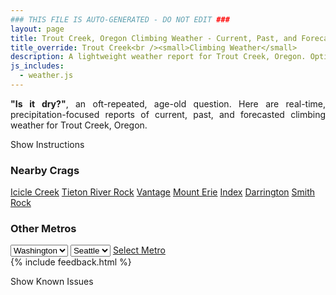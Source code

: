 ```yaml
---
### THIS FILE IS AUTO-GENERATED - DO NOT EDIT ###
layout: page
title: Trout Creek, Oregon Climbing Weather - Current, Past, and Forecasted Report
title_override: Trout Creek<br /><small>Climbing Weather</small>
description: A lightweight weather report for Trout Creek, Oregon. Optimized for slow internet connections.
js_includes:
  - weather.js
---
```


<section class="measure center lh-copy f5-ns f6 ph2 mv4" style="text-align: justify;">
<strong>"Is it dry?"</strong>, an oft-repeated, age-old question. Here are real-time,
precipitation-focused reports of current, past, and forecasted climbing weather for Trout Creek, Oregon.
</section>

<p id="settings-toggle" class="mw5 b center tc hover-light-red black-70 pointer">Show Instructions</p>
<section id="settings" class="overflow-hidden" style="display:none;">
    <div class="mv2 ph2 center">
        <div class="fn f6 tc pv2">
            <p class="measure lh-copy center"><strong>Show/hide hourly forecasts</strong> by clicking the desired day.</p>
            <hr class="mw5 p0 mv2 o-60 b0 bt b--light-red light-red bg-light-red">
            <p class="measure lh-copy center"><strong>Current and Past conditions</strong> are measured by the nearest weather station. <strong>Forecast conditions</strong> are calculated and polled separately.</p>
            <hr class="mw5 p0 mv2 o-60 b0 bt b--light-red light-red bg-light-red">
            <p class="measure lh-copy center"><strong>Having issues?</strong> Try <a id="clear-cache" class="no-underline relative fancy-link light-red hover-light-red" href="#">clearing the local cache</a>.</p>
            <hr class="mw5 p0 mv2 o-60 b0 bt b--light-red light-red bg-light-red">
            <p class="measure lh-copy center">Weather data sourced from <a class="no-underline fancy-link relative light-red" target="_blank" href="https://www.weather.gov/documentation/services-web-api">weather.gov</a>.</p>
        </div>
    </div>
</section>
<section id="weather" data-crag="trout-creek-oregon" class="mv4-ns mv3 ph2 center"></section>
<section id="nearby" class="tc lh-copy">
  <h3>Nearby Crags</h3>
<a class="nowrap no-underline fancy-link relative light-red mh3" href="/crags/icicle-creek-washington-weather.html">Icicle Creek</a>
<a class="nowrap no-underline fancy-link relative light-red mh3" href="/crags/tieton-river-rock-washington-weather.html">Tieton River Rock</a>
<a class="nowrap no-underline fancy-link relative light-red mh3" href="/crags/vantage-washington-weather.html">Vantage</a>
<a class="nowrap no-underline fancy-link relative light-red mh3" href="/crags/mount-erie-washington-weather.html">Mount Erie</a>
<a class="nowrap no-underline fancy-link relative light-red mh3" href="/crags/index-washington-weather.html">Index</a>
<a class="nowrap no-underline fancy-link relative light-red mh3" href="/crags/darrington-washington-weather.html">Darrington</a>
<a class="nowrap no-underline fancy-link relative light-red mh3" href="/crags/smith-rock-oregon-weather.html">Smith Rock</a>
</section>
<section id="nearby" class="tc lh-copy">
  <h3>Other Metros</h3>
  <select class="ma1 bg-near-white pa2" id="stateSel">
    <option value="Texas">Texas</option>
    <option value="Washington" selected>Washington</option>
    <option value="Colorado">Colorado</option>
    <option value="Tennessee">Tennessee</option>
    <option value="Utah">Utah</option>
    <option value="California">California</option>
  </select>
  <select class="ma1 bg-near-white pa2" id="citySel">
    <option value="Seattle" selected>Seattle</option>
  </select>
  <a id="selectMetro" class="f6 link dim ph3 pv2 ma1 dib white bg-light-red" href="/crags/seattle-washington-weather.html">Select Metro</a>
  <script>
    var states = [];
    states["Texas"] = "Austin"
    states["Washington"] = "Seattle"
    states["Colorado"] = "Denver"
    states["Tennessee"] = "Nashville"
    states["Utah"] = "Salt Lake City"
    states["California"] = "San Francisco|Los Angeles"
  </script>
</section>
{% include feedback.html %}
<p id="issues-toggle" class="mw5 b center tc hover-light-red black-70 pointer">Show Known Issues</p>
<section id="issues" class="overflow-hidden tc f6">
</section>

<script>
  var weekly_PDT_48_73 = {"updated":"2021-08-30T05:28:21+00:00","units":"us","forecastGenerator":"BaselineForecastGenerator","generatedAt":"2021-08-30T08:44:00+00:00","updateTime":"2021-08-30T05:28:21+00:00","validTimes":"2021-08-29T23:00:00+00:00/P7DT14H","elevation":{"value":494.9952,"unitCode":"unit:m"},"periods":[{"number":1,"name":"Overnight","startTime":"2021-08-30T01:00:00-07:00","endTime":"2021-08-30T06:00:00-07:00","isDaytime":false,"temperature":53,"temperatureUnit":"F","temperatureTrend":null,"windSpeed":"5 mph","windDirection":"SW","icon":"https://api.weather.gov/icons/land/night/haze?size=medium","shortForecast":"Haze","detailedForecast":"Haze. Mostly clear, with a low around 53. Southwest wind around 5 mph."},{"number":2,"name":"Monday","startTime":"2021-08-30T06:00:00-07:00","endTime":"2021-08-30T18:00:00-07:00","isDaytime":true,"temperature":81,"temperatureUnit":"F","temperatureTrend":"falling","windSpeed":"5 to 17 mph","windDirection":"W","icon":"https://api.weather.gov/icons/land/day/haze/smoke?size=medium","shortForecast":"Haze","detailedForecast":"Haze before 2pm, then haze and areas of smoke. Sunny. High near 81, with temperatures falling to around 77 in the afternoon. West wind 5 to 17 mph, with gusts as high as 26 mph."},{"number":3,"name":"Monday Night","startTime":"2021-08-30T18:00:00-07:00","endTime":"2021-08-31T06:00:00-07:00","isDaytime":false,"temperature":44,"temperatureUnit":"F","temperatureTrend":null,"windSpeed":"5 to 17 mph","windDirection":"W","icon":"https://api.weather.gov/icons/land/night/smoke/few?size=medium","shortForecast":"Haze then Mostly Clear","detailedForecast":"Haze and patchy smoke before 8pm. Mostly clear, with a low around 44. West wind 5 to 17 mph, with gusts as high as 26 mph."},{"number":4,"name":"Tuesday","startTime":"2021-08-31T06:00:00-07:00","endTime":"2021-08-31T18:00:00-07:00","isDaytime":true,"temperature":76,"temperatureUnit":"F","temperatureTrend":null,"windSpeed":"5 to 13 mph","windDirection":"W","icon":"https://api.weather.gov/icons/land/day/few?size=medium","shortForecast":"Sunny","detailedForecast":"Sunny, with a high near 76. West wind 5 to 13 mph, with gusts as high as 22 mph."},{"number":5,"name":"Tuesday Night","startTime":"2021-08-31T18:00:00-07:00","endTime":"2021-09-01T06:00:00-07:00","isDaytime":false,"temperature":42,"temperatureUnit":"F","temperatureTrend":null,"windSpeed":"3 to 13 mph","windDirection":"W","icon":"https://api.weather.gov/icons/land/night/few?size=medium","shortForecast":"Mostly Clear","detailedForecast":"Mostly clear, with a low around 42. West wind 3 to 13 mph, with gusts as high as 22 mph."},{"number":6,"name":"Wednesday","startTime":"2021-09-01T06:00:00-07:00","endTime":"2021-09-01T18:00:00-07:00","isDaytime":true,"temperature":80,"temperatureUnit":"F","temperatureTrend":null,"windSpeed":"2 to 10 mph","windDirection":"NW","icon":"https://api.weather.gov/icons/land/day/skc?size=medium","shortForecast":"Sunny","detailedForecast":"Sunny, with a high near 80."},{"number":7,"name":"Wednesday Night","startTime":"2021-09-01T18:00:00-07:00","endTime":"2021-09-02T06:00:00-07:00","isDaytime":false,"temperature":48,"temperatureUnit":"F","temperatureTrend":null,"windSpeed":"3 to 10 mph","windDirection":"N","icon":"https://api.weather.gov/icons/land/night/few?size=medium","shortForecast":"Mostly Clear","detailedForecast":"Mostly clear, with a low around 48."},{"number":8,"name":"Thursday","startTime":"2021-09-02T06:00:00-07:00","endTime":"2021-09-02T18:00:00-07:00","isDaytime":true,"temperature":82,"temperatureUnit":"F","temperatureTrend":null,"windSpeed":"5 to 12 mph","windDirection":"N","icon":"https://api.weather.gov/icons/land/day/few?size=medium","shortForecast":"Sunny","detailedForecast":"Sunny, with a high near 82."},{"number":9,"name":"Thursday Night","startTime":"2021-09-02T18:00:00-07:00","endTime":"2021-09-03T06:00:00-07:00","isDaytime":false,"temperature":50,"temperatureUnit":"F","temperatureTrend":null,"windSpeed":"3 to 12 mph","windDirection":"N","icon":"https://api.weather.gov/icons/land/night/few?size=medium","shortForecast":"Mostly Clear","detailedForecast":"Mostly clear, with a low around 50."},{"number":10,"name":"Friday","startTime":"2021-09-03T06:00:00-07:00","endTime":"2021-09-03T18:00:00-07:00","isDaytime":true,"temperature":86,"temperatureUnit":"F","temperatureTrend":null,"windSpeed":"3 to 9 mph","windDirection":"E","icon":"https://api.weather.gov/icons/land/day/few?size=medium","shortForecast":"Sunny","detailedForecast":"Sunny, with a high near 86."},{"number":11,"name":"Friday Night","startTime":"2021-09-03T18:00:00-07:00","endTime":"2021-09-04T06:00:00-07:00","isDaytime":false,"temperature":53,"temperatureUnit":"F","temperatureTrend":null,"windSpeed":"5 to 9 mph","windDirection":"NW","icon":"https://api.weather.gov/icons/land/night/few?size=medium","shortForecast":"Mostly Clear","detailedForecast":"Mostly clear, with a low around 53."},{"number":12,"name":"Saturday","startTime":"2021-09-04T06:00:00-07:00","endTime":"2021-09-04T18:00:00-07:00","isDaytime":true,"temperature":87,"temperatureUnit":"F","temperatureTrend":null,"windSpeed":"2 to 12 mph","windDirection":"W","icon":"https://api.weather.gov/icons/land/day/sct?size=medium","shortForecast":"Mostly Sunny","detailedForecast":"Mostly sunny, with a high near 87."},{"number":13,"name":"Saturday Night","startTime":"2021-09-04T18:00:00-07:00","endTime":"2021-09-05T06:00:00-07:00","isDaytime":false,"temperature":53,"temperatureUnit":"F","temperatureTrend":null,"windSpeed":"5 to 12 mph","windDirection":"W","icon":"https://api.weather.gov/icons/land/night/sct?size=medium","shortForecast":"Partly Cloudy","detailedForecast":"Partly cloudy, with a low around 53."},{"number":14,"name":"Sunday","startTime":"2021-09-05T06:00:00-07:00","endTime":"2021-09-05T18:00:00-07:00","isDaytime":true,"temperature":85,"temperatureUnit":"F","temperatureTrend":null,"windSpeed":"6 to 13 mph","windDirection":"W","icon":"https://api.weather.gov/icons/land/day/few?size=medium","shortForecast":"Sunny","detailedForecast":"Sunny, with a high near 85."}]}
  var hourly_PDT_48_73 = {"@context":["https://geojson.org/geojson-ld/geojson-context.jsonld",{"@version":"1.1","wx":"https://api.weather.gov/ontology#","geo":"http://www.opengis.net/ont/geosparql#","unit":"http://codes.wmo.int/common/unit/","@vocab":"https://api.weather.gov/ontology#"}],"type":"Feature","geometry":{"type":"Polygon","coordinates":[[[-121.1248943,44.8198586],[-121.11911869999999,44.79885650000001],[-121.08947479999999,44.802957400000004],[-121.09524409999999,44.8239597],[-121.1248943,44.8198586]]]},"properties":{"updated":"2021-08-30T05:28:21+00:00","units":"us","forecastGenerator":"HourlyForecastGenerator","generatedAt":"2021-08-30T08:44:01+00:00","updateTime":"2021-08-30T05:28:21+00:00","validTimes":"2021-08-29T23:00:00+00:00/P7DT14H","elevation":{"value":494.9952,"unitCode":"unit:m"},"periods":[{"number":1,"name":"","startTime":"2021-08-30T01:00:00-07:00","endTime":"2021-08-30T02:00:00-07:00","isDaytime":false,"temperature":61,"temperatureUnit":"F","temperatureTrend":null,"windSpeed":"5 mph","windDirection":"W","icon":"https://api.weather.gov/icons/land/night/haze?size=small","shortForecast":"Haze","detailedForecast":""},{"number":2,"name":"","startTime":"2021-08-30T02:00:00-07:00","endTime":"2021-08-30T03:00:00-07:00","isDaytime":false,"temperature":59,"temperatureUnit":"F","temperatureTrend":null,"windSpeed":"5 mph","windDirection":"SW","icon":"https://api.weather.gov/icons/land/night/few?size=small","shortForecast":"Mostly Clear","detailedForecast":""},{"number":3,"name":"","startTime":"2021-08-30T03:00:00-07:00","endTime":"2021-08-30T04:00:00-07:00","isDaytime":false,"temperature":56,"temperatureUnit":"F","temperatureTrend":null,"windSpeed":"5 mph","windDirection":"SW","icon":"https://api.weather.gov/icons/land/night/few?size=small","shortForecast":"Mostly Clear","detailedForecast":""},{"number":4,"name":"","startTime":"2021-08-30T04:00:00-07:00","endTime":"2021-08-30T05:00:00-07:00","isDaytime":false,"temperature":55,"temperatureUnit":"F","temperatureTrend":null,"windSpeed":"5 mph","windDirection":"SW","icon":"https://api.weather.gov/icons/land/night/few?size=small","shortForecast":"Mostly Clear","detailedForecast":""},{"number":5,"name":"","startTime":"2021-08-30T05:00:00-07:00","endTime":"2021-08-30T06:00:00-07:00","isDaytime":false,"temperature":53,"temperatureUnit":"F","temperatureTrend":null,"windSpeed":"5 mph","windDirection":"S","icon":"https://api.weather.gov/icons/land/night/haze?size=small","shortForecast":"Haze","detailedForecast":""},{"number":6,"name":"","startTime":"2021-08-30T06:00:00-07:00","endTime":"2021-08-30T07:00:00-07:00","isDaytime":true,"temperature":53,"temperatureUnit":"F","temperatureTrend":null,"windSpeed":"5 mph","windDirection":"S","icon":"https://api.weather.gov/icons/land/day/haze?size=small","shortForecast":"Haze","detailedForecast":""},{"number":7,"name":"","startTime":"2021-08-30T07:00:00-07:00","endTime":"2021-08-30T08:00:00-07:00","isDaytime":true,"temperature":54,"temperatureUnit":"F","temperatureTrend":null,"windSpeed":"5 mph","windDirection":"S","icon":"https://api.weather.gov/icons/land/day/haze?size=small","shortForecast":"Haze","detailedForecast":""},{"number":8,"name":"","startTime":"2021-08-30T08:00:00-07:00","endTime":"2021-08-30T09:00:00-07:00","isDaytime":true,"temperature":57,"temperatureUnit":"F","temperatureTrend":null,"windSpeed":"6 mph","windDirection":"W","icon":"https://api.weather.gov/icons/land/day/haze?size=small","shortForecast":"Haze","detailedForecast":""},{"number":9,"name":"","startTime":"2021-08-30T09:00:00-07:00","endTime":"2021-08-30T10:00:00-07:00","isDaytime":true,"temperature":61,"temperatureUnit":"F","temperatureTrend":null,"windSpeed":"6 mph","windDirection":"W","icon":"https://api.weather.gov/icons/land/day/haze?size=small","shortForecast":"Haze","detailedForecast":""},{"number":10,"name":"","startTime":"2021-08-30T10:00:00-07:00","endTime":"2021-08-30T11:00:00-07:00","isDaytime":true,"temperature":66,"temperatureUnit":"F","temperatureTrend":null,"windSpeed":"6 mph","windDirection":"W","icon":"https://api.weather.gov/icons/land/day/haze?size=small","shortForecast":"Haze","detailedForecast":""},{"number":11,"name":"","startTime":"2021-08-30T11:00:00-07:00","endTime":"2021-08-30T12:00:00-07:00","isDaytime":true,"temperature":72,"temperatureUnit":"F","temperatureTrend":null,"windSpeed":"9 mph","windDirection":"NW","icon":"https://api.weather.gov/icons/land/day/haze?size=small","shortForecast":"Haze","detailedForecast":""},{"number":12,"name":"","startTime":"2021-08-30T12:00:00-07:00","endTime":"2021-08-30T13:00:00-07:00","isDaytime":true,"temperature":76,"temperatureUnit":"F","temperatureTrend":null,"windSpeed":"9 mph","windDirection":"NW","icon":"https://api.weather.gov/icons/land/day/haze?size=small","shortForecast":"Haze","detailedForecast":""},{"number":13,"name":"","startTime":"2021-08-30T13:00:00-07:00","endTime":"2021-08-30T14:00:00-07:00","isDaytime":true,"temperature":79,"temperatureUnit":"F","temperatureTrend":null,"windSpeed":"9 mph","windDirection":"NW","icon":"https://api.weather.gov/icons/land/day/haze?size=small","shortForecast":"Haze","detailedForecast":""},{"number":14,"name":"","startTime":"2021-08-30T14:00:00-07:00","endTime":"2021-08-30T15:00:00-07:00","isDaytime":true,"temperature":81,"temperatureUnit":"F","temperatureTrend":null,"windSpeed":"14 mph","windDirection":"NW","icon":"https://api.weather.gov/icons/land/day/smoke?size=small","shortForecast":"Haze","detailedForecast":""},{"number":15,"name":"","startTime":"2021-08-30T15:00:00-07:00","endTime":"2021-08-30T16:00:00-07:00","isDaytime":true,"temperature":81,"temperatureUnit":"F","temperatureTrend":null,"windSpeed":"14 mph","windDirection":"NW","icon":"https://api.weather.gov/icons/land/day/smoke?size=small","shortForecast":"Haze","detailedForecast":""},{"number":16,"name":"","startTime":"2021-08-30T16:00:00-07:00","endTime":"2021-08-30T17:00:00-07:00","isDaytime":true,"temperature":79,"temperatureUnit":"F","temperatureTrend":null,"windSpeed":"14 mph","windDirection":"NW","icon":"https://api.weather.gov/icons/land/day/smoke?size=small","shortForecast":"Haze","detailedForecast":""},{"number":17,"name":"","startTime":"2021-08-30T17:00:00-07:00","endTime":"2021-08-30T18:00:00-07:00","isDaytime":true,"temperature":77,"temperatureUnit":"F","temperatureTrend":null,"windSpeed":"17 mph","windDirection":"NW","icon":"https://api.weather.gov/icons/land/day/smoke?size=small","shortForecast":"Haze","detailedForecast":""},{"number":18,"name":"","startTime":"2021-08-30T18:00:00-07:00","endTime":"2021-08-30T19:00:00-07:00","isDaytime":false,"temperature":72,"temperatureUnit":"F","temperatureTrend":null,"windSpeed":"17 mph","windDirection":"NW","icon":"https://api.weather.gov/icons/land/night/smoke?size=small","shortForecast":"Haze","detailedForecast":""},{"number":19,"name":"","startTime":"2021-08-30T19:00:00-07:00","endTime":"2021-08-30T20:00:00-07:00","isDaytime":false,"temperature":68,"temperatureUnit":"F","temperatureTrend":null,"windSpeed":"17 mph","windDirection":"NW","icon":"https://api.weather.gov/icons/land/night/smoke?size=small","shortForecast":"Haze","detailedForecast":""},{"number":20,"name":"","startTime":"2021-08-30T20:00:00-07:00","endTime":"2021-08-30T21:00:00-07:00","isDaytime":false,"temperature":63,"temperatureUnit":"F","temperatureTrend":null,"windSpeed":"10 mph","windDirection":"NW","icon":"https://api.weather.gov/icons/land/night/few?size=small","shortForecast":"Mostly Clear","detailedForecast":""},{"number":21,"name":"","startTime":"2021-08-30T21:00:00-07:00","endTime":"2021-08-30T22:00:00-07:00","isDaytime":false,"temperature":60,"temperatureUnit":"F","temperatureTrend":null,"windSpeed":"10 mph","windDirection":"NW","icon":"https://api.weather.gov/icons/land/night/few?size=small","shortForecast":"Mostly Clear","detailedForecast":""},{"number":22,"name":"","startTime":"2021-08-30T22:00:00-07:00","endTime":"2021-08-30T23:00:00-07:00","isDaytime":false,"temperature":57,"temperatureUnit":"F","temperatureTrend":null,"windSpeed":"10 mph","windDirection":"NW","icon":"https://api.weather.gov/icons/land/night/few?size=small","shortForecast":"Mostly Clear","detailedForecast":""},{"number":23,"name":"","startTime":"2021-08-30T23:00:00-07:00","endTime":"2021-08-31T00:00:00-07:00","isDaytime":false,"temperature":55,"temperatureUnit":"F","temperatureTrend":null,"windSpeed":"6 mph","windDirection":"W","icon":"https://api.weather.gov/icons/land/night/few?size=small","shortForecast":"Mostly Clear","detailedForecast":""},{"number":24,"name":"","startTime":"2021-08-31T00:00:00-07:00","endTime":"2021-08-31T01:00:00-07:00","isDaytime":false,"temperature":53,"temperatureUnit":"F","temperatureTrend":null,"windSpeed":"6 mph","windDirection":"W","icon":"https://api.weather.gov/icons/land/night/few?size=small","shortForecast":"Mostly Clear","detailedForecast":""},{"number":25,"name":"","startTime":"2021-08-31T01:00:00-07:00","endTime":"2021-08-31T02:00:00-07:00","isDaytime":false,"temperature":51,"temperatureUnit":"F","temperatureTrend":null,"windSpeed":"6 mph","windDirection":"W","icon":"https://api.weather.gov/icons/land/night/few?size=small","shortForecast":"Mostly Clear","detailedForecast":""},{"number":26,"name":"","startTime":"2021-08-31T02:00:00-07:00","endTime":"2021-08-31T03:00:00-07:00","isDaytime":false,"temperature":49,"temperatureUnit":"F","temperatureTrend":null,"windSpeed":"5 mph","windDirection":"W","icon":"https://api.weather.gov/icons/land/night/few?size=small","shortForecast":"Mostly Clear","detailedForecast":""},{"number":27,"name":"","startTime":"2021-08-31T03:00:00-07:00","endTime":"2021-08-31T04:00:00-07:00","isDaytime":false,"temperature":47,"temperatureUnit":"F","temperatureTrend":null,"windSpeed":"5 mph","windDirection":"W","icon":"https://api.weather.gov/icons/land/night/few?size=small","shortForecast":"Mostly Clear","detailedForecast":""},{"number":28,"name":"","startTime":"2021-08-31T04:00:00-07:00","endTime":"2021-08-31T05:00:00-07:00","isDaytime":false,"temperature":46,"temperatureUnit":"F","temperatureTrend":null,"windSpeed":"5 mph","windDirection":"W","icon":"https://api.weather.gov/icons/land/night/few?size=small","shortForecast":"Mostly Clear","detailedForecast":""},{"number":29,"name":"","startTime":"2021-08-31T05:00:00-07:00","endTime":"2021-08-31T06:00:00-07:00","isDaytime":false,"temperature":45,"temperatureUnit":"F","temperatureTrend":null,"windSpeed":"6 mph","windDirection":"SW","icon":"https://api.weather.gov/icons/land/night/few?size=small","shortForecast":"Mostly Clear","detailedForecast":""},{"number":30,"name":"","startTime":"2021-08-31T06:00:00-07:00","endTime":"2021-08-31T07:00:00-07:00","isDaytime":true,"temperature":44,"temperatureUnit":"F","temperatureTrend":null,"windSpeed":"6 mph","windDirection":"SW","icon":"https://api.weather.gov/icons/land/day/few?size=small","shortForecast":"Sunny","detailedForecast":""},{"number":31,"name":"","startTime":"2021-08-31T07:00:00-07:00","endTime":"2021-08-31T08:00:00-07:00","isDaytime":true,"temperature":44,"temperatureUnit":"F","temperatureTrend":null,"windSpeed":"6 mph","windDirection":"SW","icon":"https://api.weather.gov/icons/land/day/few?size=small","shortForecast":"Sunny","detailedForecast":""},{"number":32,"name":"","startTime":"2021-08-31T08:00:00-07:00","endTime":"2021-08-31T09:00:00-07:00","isDaytime":true,"temperature":47,"temperatureUnit":"F","temperatureTrend":null,"windSpeed":"5 mph","windDirection":"SW","icon":"https://api.weather.gov/icons/land/day/skc?size=small","shortForecast":"Sunny","detailedForecast":""},{"number":33,"name":"","startTime":"2021-08-31T09:00:00-07:00","endTime":"2021-08-31T10:00:00-07:00","isDaytime":true,"temperature":51,"temperatureUnit":"F","temperatureTrend":null,"windSpeed":"5 mph","windDirection":"SW","icon":"https://api.weather.gov/icons/land/day/skc?size=small","shortForecast":"Sunny","detailedForecast":""},{"number":34,"name":"","startTime":"2021-08-31T10:00:00-07:00","endTime":"2021-08-31T11:00:00-07:00","isDaytime":true,"temperature":56,"temperatureUnit":"F","temperatureTrend":null,"windSpeed":"5 mph","windDirection":"SW","icon":"https://api.weather.gov/icons/land/day/skc?size=small","shortForecast":"Sunny","detailedForecast":""},{"number":35,"name":"","startTime":"2021-08-31T11:00:00-07:00","endTime":"2021-08-31T12:00:00-07:00","isDaytime":true,"temperature":61,"temperatureUnit":"F","temperatureTrend":null,"windSpeed":"5 mph","windDirection":"W","icon":"https://api.weather.gov/icons/land/day/skc?size=small","shortForecast":"Sunny","detailedForecast":""},{"number":36,"name":"","startTime":"2021-08-31T12:00:00-07:00","endTime":"2021-08-31T13:00:00-07:00","isDaytime":true,"temperature":66,"temperatureUnit":"F","temperatureTrend":null,"windSpeed":"5 mph","windDirection":"W","icon":"https://api.weather.gov/icons/land/day/skc?size=small","shortForecast":"Sunny","detailedForecast":""},{"number":37,"name":"","startTime":"2021-08-31T13:00:00-07:00","endTime":"2021-08-31T14:00:00-07:00","isDaytime":true,"temperature":69,"temperatureUnit":"F","temperatureTrend":null,"windSpeed":"5 mph","windDirection":"W","icon":"https://api.weather.gov/icons/land/day/skc?size=small","shortForecast":"Sunny","detailedForecast":""},{"number":38,"name":"","startTime":"2021-08-31T14:00:00-07:00","endTime":"2021-08-31T15:00:00-07:00","isDaytime":true,"temperature":72,"temperatureUnit":"F","temperatureTrend":null,"windSpeed":"7 mph","windDirection":"NW","icon":"https://api.weather.gov/icons/land/day/skc?size=small","shortForecast":"Sunny","detailedForecast":""},{"number":39,"name":"","startTime":"2021-08-31T15:00:00-07:00","endTime":"2021-08-31T16:00:00-07:00","isDaytime":true,"temperature":75,"temperatureUnit":"F","temperatureTrend":null,"windSpeed":"7 mph","windDirection":"NW","icon":"https://api.weather.gov/icons/land/day/skc?size=small","shortForecast":"Sunny","detailedForecast":""},{"number":40,"name":"","startTime":"2021-08-31T16:00:00-07:00","endTime":"2021-08-31T17:00:00-07:00","isDaytime":true,"temperature":76,"temperatureUnit":"F","temperatureTrend":null,"windSpeed":"7 mph","windDirection":"NW","icon":"https://api.weather.gov/icons/land/day/skc?size=small","shortForecast":"Sunny","detailedForecast":""},{"number":41,"name":"","startTime":"2021-08-31T17:00:00-07:00","endTime":"2021-08-31T18:00:00-07:00","isDaytime":true,"temperature":75,"temperatureUnit":"F","temperatureTrend":null,"windSpeed":"13 mph","windDirection":"NW","icon":"https://api.weather.gov/icons/land/day/skc?size=small","shortForecast":"Sunny","detailedForecast":""},{"number":42,"name":"","startTime":"2021-08-31T18:00:00-07:00","endTime":"2021-08-31T19:00:00-07:00","isDaytime":false,"temperature":71,"temperatureUnit":"F","temperatureTrend":null,"windSpeed":"13 mph","windDirection":"NW","icon":"https://api.weather.gov/icons/land/night/skc?size=small","shortForecast":"Clear","detailedForecast":""},{"number":43,"name":"","startTime":"2021-08-31T19:00:00-07:00","endTime":"2021-08-31T20:00:00-07:00","isDaytime":false,"temperature":66,"temperatureUnit":"F","temperatureTrend":null,"windSpeed":"13 mph","windDirection":"NW","icon":"https://api.weather.gov/icons/land/night/skc?size=small","shortForecast":"Clear","detailedForecast":""},{"number":44,"name":"","startTime":"2021-08-31T20:00:00-07:00","endTime":"2021-08-31T21:00:00-07:00","isDaytime":false,"temperature":60,"temperatureUnit":"F","temperatureTrend":null,"windSpeed":"9 mph","windDirection":"NW","icon":"https://api.weather.gov/icons/land/night/skc?size=small","shortForecast":"Clear","detailedForecast":""},{"number":45,"name":"","startTime":"2021-08-31T21:00:00-07:00","endTime":"2021-08-31T22:00:00-07:00","isDaytime":false,"temperature":57,"temperatureUnit":"F","temperatureTrend":null,"windSpeed":"9 mph","windDirection":"NW","icon":"https://api.weather.gov/icons/land/night/skc?size=small","shortForecast":"Clear","detailedForecast":""},{"number":46,"name":"","startTime":"2021-08-31T22:00:00-07:00","endTime":"2021-08-31T23:00:00-07:00","isDaytime":false,"temperature":54,"temperatureUnit":"F","temperatureTrend":null,"windSpeed":"9 mph","windDirection":"NW","icon":"https://api.weather.gov/icons/land/night/skc?size=small","shortForecast":"Clear","detailedForecast":""},{"number":47,"name":"","startTime":"2021-08-31T23:00:00-07:00","endTime":"2021-09-01T00:00:00-07:00","isDaytime":false,"temperature":52,"temperatureUnit":"F","temperatureTrend":null,"windSpeed":"3 mph","windDirection":"NW","icon":"https://api.weather.gov/icons/land/night/few?size=small","shortForecast":"Mostly Clear","detailedForecast":""},{"number":48,"name":"","startTime":"2021-09-01T00:00:00-07:00","endTime":"2021-09-01T01:00:00-07:00","isDaytime":false,"temperature":50,"temperatureUnit":"F","temperatureTrend":null,"windSpeed":"3 mph","windDirection":"NW","icon":"https://api.weather.gov/icons/land/night/few?size=small","shortForecast":"Mostly Clear","detailedForecast":""},{"number":49,"name":"","startTime":"2021-09-01T01:00:00-07:00","endTime":"2021-09-01T02:00:00-07:00","isDaytime":false,"temperature":48,"temperatureUnit":"F","temperatureTrend":null,"windSpeed":"3 mph","windDirection":"NW","icon":"https://api.weather.gov/icons/land/night/few?size=small","shortForecast":"Mostly Clear","detailedForecast":""},{"number":50,"name":"","startTime":"2021-09-01T02:00:00-07:00","endTime":"2021-09-01T03:00:00-07:00","isDaytime":false,"temperature":46,"temperatureUnit":"F","temperatureTrend":null,"windSpeed":"3 mph","windDirection":"SW","icon":"https://api.weather.gov/icons/land/night/few?size=small","shortForecast":"Mostly Clear","detailedForecast":""},{"number":51,"name":"","startTime":"2021-09-01T03:00:00-07:00","endTime":"2021-09-01T04:00:00-07:00","isDaytime":false,"temperature":44,"temperatureUnit":"F","temperatureTrend":null,"windSpeed":"3 mph","windDirection":"SW","icon":"https://api.weather.gov/icons/land/night/few?size=small","shortForecast":"Mostly Clear","detailedForecast":""},{"number":52,"name":"","startTime":"2021-09-01T04:00:00-07:00","endTime":"2021-09-01T05:00:00-07:00","isDaytime":false,"temperature":43,"temperatureUnit":"F","temperatureTrend":null,"windSpeed":"3 mph","windDirection":"SW","icon":"https://api.weather.gov/icons/land/night/few?size=small","shortForecast":"Mostly Clear","detailedForecast":""},{"number":53,"name":"","startTime":"2021-09-01T05:00:00-07:00","endTime":"2021-09-01T06:00:00-07:00","isDaytime":false,"temperature":43,"temperatureUnit":"F","temperatureTrend":null,"windSpeed":"5 mph","windDirection":"SW","icon":"https://api.weather.gov/icons/land/night/few?size=small","shortForecast":"Mostly Clear","detailedForecast":""},{"number":54,"name":"","startTime":"2021-09-01T06:00:00-07:00","endTime":"2021-09-01T07:00:00-07:00","isDaytime":true,"temperature":42,"temperatureUnit":"F","temperatureTrend":null,"windSpeed":"5 mph","windDirection":"SW","icon":"https://api.weather.gov/icons/land/day/few?size=small","shortForecast":"Sunny","detailedForecast":""},{"number":55,"name":"","startTime":"2021-09-01T07:00:00-07:00","endTime":"2021-09-01T08:00:00-07:00","isDaytime":true,"temperature":42,"temperatureUnit":"F","temperatureTrend":null,"windSpeed":"5 mph","windDirection":"SW","icon":"https://api.weather.gov/icons/land/day/few?size=small","shortForecast":"Sunny","detailedForecast":""},{"number":56,"name":"","startTime":"2021-09-01T08:00:00-07:00","endTime":"2021-09-01T09:00:00-07:00","isDaytime":true,"temperature":45,"temperatureUnit":"F","temperatureTrend":null,"windSpeed":"2 mph","windDirection":"SW","icon":"https://api.weather.gov/icons/land/day/skc?size=small","shortForecast":"Sunny","detailedForecast":""},{"number":57,"name":"","startTime":"2021-09-01T09:00:00-07:00","endTime":"2021-09-01T10:00:00-07:00","isDaytime":true,"temperature":50,"temperatureUnit":"F","temperatureTrend":null,"windSpeed":"2 mph","windDirection":"SW","icon":"https://api.weather.gov/icons/land/day/skc?size=small","shortForecast":"Sunny","detailedForecast":""},{"number":58,"name":"","startTime":"2021-09-01T10:00:00-07:00","endTime":"2021-09-01T11:00:00-07:00","isDaytime":true,"temperature":57,"temperatureUnit":"F","temperatureTrend":null,"windSpeed":"2 mph","windDirection":"SW","icon":"https://api.weather.gov/icons/land/day/skc?size=small","shortForecast":"Sunny","detailedForecast":""},{"number":59,"name":"","startTime":"2021-09-01T11:00:00-07:00","endTime":"2021-09-01T12:00:00-07:00","isDaytime":true,"temperature":64,"temperatureUnit":"F","temperatureTrend":null,"windSpeed":"2 mph","windDirection":"N","icon":"https://api.weather.gov/icons/land/day/skc?size=small","shortForecast":"Sunny","detailedForecast":""},{"number":60,"name":"","startTime":"2021-09-01T12:00:00-07:00","endTime":"2021-09-01T13:00:00-07:00","isDaytime":true,"temperature":69,"temperatureUnit":"F","temperatureTrend":null,"windSpeed":"2 mph","windDirection":"N","icon":"https://api.weather.gov/icons/land/day/skc?size=small","shortForecast":"Sunny","detailedForecast":""},{"number":61,"name":"","startTime":"2021-09-01T13:00:00-07:00","endTime":"2021-09-01T14:00:00-07:00","isDaytime":true,"temperature":73,"temperatureUnit":"F","temperatureTrend":null,"windSpeed":"2 mph","windDirection":"N","icon":"https://api.weather.gov/icons/land/day/skc?size=small","shortForecast":"Sunny","detailedForecast":""},{"number":62,"name":"","startTime":"2021-09-01T14:00:00-07:00","endTime":"2021-09-01T15:00:00-07:00","isDaytime":true,"temperature":76,"temperatureUnit":"F","temperatureTrend":null,"windSpeed":"6 mph","windDirection":"N","icon":"https://api.weather.gov/icons/land/day/skc?size=small","shortForecast":"Sunny","detailedForecast":""},{"number":63,"name":"","startTime":"2021-09-01T15:00:00-07:00","endTime":"2021-09-01T16:00:00-07:00","isDaytime":true,"temperature":78,"temperatureUnit":"F","temperatureTrend":null,"windSpeed":"6 mph","windDirection":"N","icon":"https://api.weather.gov/icons/land/day/skc?size=small","shortForecast":"Sunny","detailedForecast":""},{"number":64,"name":"","startTime":"2021-09-01T16:00:00-07:00","endTime":"2021-09-01T17:00:00-07:00","isDaytime":true,"temperature":80,"temperatureUnit":"F","temperatureTrend":null,"windSpeed":"6 mph","windDirection":"N","icon":"https://api.weather.gov/icons/land/day/skc?size=small","shortForecast":"Sunny","detailedForecast":""},{"number":65,"name":"","startTime":"2021-09-01T17:00:00-07:00","endTime":"2021-09-01T18:00:00-07:00","isDaytime":true,"temperature":80,"temperatureUnit":"F","temperatureTrend":null,"windSpeed":"10 mph","windDirection":"N","icon":"https://api.weather.gov/icons/land/day/skc?size=small","shortForecast":"Sunny","detailedForecast":""},{"number":66,"name":"","startTime":"2021-09-01T18:00:00-07:00","endTime":"2021-09-01T19:00:00-07:00","isDaytime":false,"temperature":79,"temperatureUnit":"F","temperatureTrend":null,"windSpeed":"10 mph","windDirection":"N","icon":"https://api.weather.gov/icons/land/night/skc?size=small","shortForecast":"Clear","detailedForecast":""},{"number":67,"name":"","startTime":"2021-09-01T19:00:00-07:00","endTime":"2021-09-01T20:00:00-07:00","isDaytime":false,"temperature":76,"temperatureUnit":"F","temperatureTrend":null,"windSpeed":"10 mph","windDirection":"N","icon":"https://api.weather.gov/icons/land/night/skc?size=small","shortForecast":"Clear","detailedForecast":""},{"number":68,"name":"","startTime":"2021-09-01T20:00:00-07:00","endTime":"2021-09-01T21:00:00-07:00","isDaytime":false,"temperature":72,"temperatureUnit":"F","temperatureTrend":null,"windSpeed":"9 mph","windDirection":"N","icon":"https://api.weather.gov/icons/land/night/skc?size=small","shortForecast":"Clear","detailedForecast":""},{"number":69,"name":"","startTime":"2021-09-01T21:00:00-07:00","endTime":"2021-09-01T22:00:00-07:00","isDaytime":false,"temperature":68,"temperatureUnit":"F","temperatureTrend":null,"windSpeed":"9 mph","windDirection":"N","icon":"https://api.weather.gov/icons/land/night/skc?size=small","shortForecast":"Clear","detailedForecast":""},{"number":70,"name":"","startTime":"2021-09-01T22:00:00-07:00","endTime":"2021-09-01T23:00:00-07:00","isDaytime":false,"temperature":63,"temperatureUnit":"F","temperatureTrend":null,"windSpeed":"9 mph","windDirection":"N","icon":"https://api.weather.gov/icons/land/night/skc?size=small","shortForecast":"Clear","detailedForecast":""},{"number":71,"name":"","startTime":"2021-09-01T23:00:00-07:00","endTime":"2021-09-02T00:00:00-07:00","isDaytime":false,"temperature":59,"temperatureUnit":"F","temperatureTrend":null,"windSpeed":"5 mph","windDirection":"N","icon":"https://api.weather.gov/icons/land/night/few?size=small","shortForecast":"Mostly Clear","detailedForecast":""},{"number":72,"name":"","startTime":"2021-09-02T00:00:00-07:00","endTime":"2021-09-02T01:00:00-07:00","isDaytime":false,"temperature":55,"temperatureUnit":"F","temperatureTrend":null,"windSpeed":"5 mph","windDirection":"N","icon":"https://api.weather.gov/icons/land/night/few?size=small","shortForecast":"Mostly Clear","detailedForecast":""},{"number":73,"name":"","startTime":"2021-09-02T01:00:00-07:00","endTime":"2021-09-02T02:00:00-07:00","isDaytime":false,"temperature":52,"temperatureUnit":"F","temperatureTrend":null,"windSpeed":"5 mph","windDirection":"N","icon":"https://api.weather.gov/icons/land/night/few?size=small","shortForecast":"Mostly Clear","detailedForecast":""},{"number":74,"name":"","startTime":"2021-09-02T02:00:00-07:00","endTime":"2021-09-02T03:00:00-07:00","isDaytime":false,"temperature":50,"temperatureUnit":"F","temperatureTrend":null,"windSpeed":"3 mph","windDirection":"N","icon":"https://api.weather.gov/icons/land/night/few?size=small","shortForecast":"Mostly Clear","detailedForecast":""},{"number":75,"name":"","startTime":"2021-09-02T03:00:00-07:00","endTime":"2021-09-02T04:00:00-07:00","isDaytime":false,"temperature":48,"temperatureUnit":"F","temperatureTrend":null,"windSpeed":"3 mph","windDirection":"N","icon":"https://api.weather.gov/icons/land/night/few?size=small","shortForecast":"Mostly Clear","detailedForecast":""},{"number":76,"name":"","startTime":"2021-09-02T04:00:00-07:00","endTime":"2021-09-02T05:00:00-07:00","isDaytime":false,"temperature":48,"temperatureUnit":"F","temperatureTrend":null,"windSpeed":"3 mph","windDirection":"N","icon":"https://api.weather.gov/icons/land/night/few?size=small","shortForecast":"Mostly Clear","detailedForecast":""},{"number":77,"name":"","startTime":"2021-09-02T05:00:00-07:00","endTime":"2021-09-02T06:00:00-07:00","isDaytime":false,"temperature":49,"temperatureUnit":"F","temperatureTrend":null,"windSpeed":"5 mph","windDirection":"W","icon":"https://api.weather.gov/icons/land/night/few?size=small","shortForecast":"Mostly Clear","detailedForecast":""},{"number":78,"name":"","startTime":"2021-09-02T06:00:00-07:00","endTime":"2021-09-02T07:00:00-07:00","isDaytime":true,"temperature":51,"temperatureUnit":"F","temperatureTrend":null,"windSpeed":"5 mph","windDirection":"W","icon":"https://api.weather.gov/icons/land/day/few?size=small","shortForecast":"Sunny","detailedForecast":""},{"number":79,"name":"","startTime":"2021-09-02T07:00:00-07:00","endTime":"2021-09-02T08:00:00-07:00","isDaytime":true,"temperature":54,"temperatureUnit":"F","temperatureTrend":null,"windSpeed":"5 mph","windDirection":"W","icon":"https://api.weather.gov/icons/land/day/few?size=small","shortForecast":"Sunny","detailedForecast":""},{"number":80,"name":"","startTime":"2021-09-02T08:00:00-07:00","endTime":"2021-09-02T09:00:00-07:00","isDaytime":true,"temperature":58,"temperatureUnit":"F","temperatureTrend":null,"windSpeed":"5 mph","windDirection":"N","icon":"https://api.weather.gov/icons/land/day/skc?size=small","shortForecast":"Sunny","detailedForecast":""},{"number":81,"name":"","startTime":"2021-09-02T09:00:00-07:00","endTime":"2021-09-02T10:00:00-07:00","isDaytime":true,"temperature":62,"temperatureUnit":"F","temperatureTrend":null,"windSpeed":"5 mph","windDirection":"N","icon":"https://api.weather.gov/icons/land/day/skc?size=small","shortForecast":"Sunny","detailedForecast":""},{"number":82,"name":"","startTime":"2021-09-02T10:00:00-07:00","endTime":"2021-09-02T11:00:00-07:00","isDaytime":true,"temperature":66,"temperatureUnit":"F","temperatureTrend":null,"windSpeed":"5 mph","windDirection":"N","icon":"https://api.weather.gov/icons/land/day/skc?size=small","shortForecast":"Sunny","detailedForecast":""},{"number":83,"name":"","startTime":"2021-09-02T11:00:00-07:00","endTime":"2021-09-02T12:00:00-07:00","isDaytime":true,"temperature":70,"temperatureUnit":"F","temperatureTrend":null,"windSpeed":"6 mph","windDirection":"NE","icon":"https://api.weather.gov/icons/land/day/skc?size=small","shortForecast":"Sunny","detailedForecast":""},{"number":84,"name":"","startTime":"2021-09-02T12:00:00-07:00","endTime":"2021-09-02T13:00:00-07:00","isDaytime":true,"temperature":74,"temperatureUnit":"F","temperatureTrend":null,"windSpeed":"6 mph","windDirection":"NE","icon":"https://api.weather.gov/icons/land/day/skc?size=small","shortForecast":"Sunny","detailedForecast":""},{"number":85,"name":"","startTime":"2021-09-02T13:00:00-07:00","endTime":"2021-09-02T14:00:00-07:00","isDaytime":true,"temperature":77,"temperatureUnit":"F","temperatureTrend":null,"windSpeed":"6 mph","windDirection":"NE","icon":"https://api.weather.gov/icons/land/day/skc?size=small","shortForecast":"Sunny","detailedForecast":""},{"number":86,"name":"","startTime":"2021-09-02T14:00:00-07:00","endTime":"2021-09-02T15:00:00-07:00","isDaytime":true,"temperature":79,"temperatureUnit":"F","temperatureTrend":null,"windSpeed":"8 mph","windDirection":"N","icon":"https://api.weather.gov/icons/land/day/few?size=small","shortForecast":"Sunny","detailedForecast":""},{"number":87,"name":"","startTime":"2021-09-02T15:00:00-07:00","endTime":"2021-09-02T16:00:00-07:00","isDaytime":true,"temperature":81,"temperatureUnit":"F","temperatureTrend":null,"windSpeed":"8 mph","windDirection":"N","icon":"https://api.weather.gov/icons/land/day/few?size=small","shortForecast":"Sunny","detailedForecast":""},{"number":88,"name":"","startTime":"2021-09-02T16:00:00-07:00","endTime":"2021-09-02T17:00:00-07:00","isDaytime":true,"temperature":82,"temperatureUnit":"F","temperatureTrend":null,"windSpeed":"8 mph","windDirection":"N","icon":"https://api.weather.gov/icons/land/day/few?size=small","shortForecast":"Sunny","detailedForecast":""},{"number":89,"name":"","startTime":"2021-09-02T17:00:00-07:00","endTime":"2021-09-02T18:00:00-07:00","isDaytime":true,"temperature":82,"temperatureUnit":"F","temperatureTrend":null,"windSpeed":"12 mph","windDirection":"N","icon":"https://api.weather.gov/icons/land/day/skc?size=small","shortForecast":"Sunny","detailedForecast":""},{"number":90,"name":"","startTime":"2021-09-02T18:00:00-07:00","endTime":"2021-09-02T19:00:00-07:00","isDaytime":false,"temperature":80,"temperatureUnit":"F","temperatureTrend":null,"windSpeed":"12 mph","windDirection":"N","icon":"https://api.weather.gov/icons/land/night/skc?size=small","shortForecast":"Clear","detailedForecast":""},{"number":91,"name":"","startTime":"2021-09-02T19:00:00-07:00","endTime":"2021-09-02T20:00:00-07:00","isDaytime":false,"temperature":78,"temperatureUnit":"F","temperatureTrend":null,"windSpeed":"12 mph","windDirection":"N","icon":"https://api.weather.gov/icons/land/night/skc?size=small","shortForecast":"Clear","detailedForecast":""},{"number":92,"name":"","startTime":"2021-09-02T20:00:00-07:00","endTime":"2021-09-02T21:00:00-07:00","isDaytime":false,"temperature":75,"temperatureUnit":"F","temperatureTrend":null,"windSpeed":"9 mph","windDirection":"N","icon":"https://api.weather.gov/icons/land/night/few?size=small","shortForecast":"Mostly Clear","detailedForecast":""},{"number":93,"name":"","startTime":"2021-09-02T21:00:00-07:00","endTime":"2021-09-02T22:00:00-07:00","isDaytime":false,"temperature":71,"temperatureUnit":"F","temperatureTrend":null,"windSpeed":"9 mph","windDirection":"N","icon":"https://api.weather.gov/icons/land/night/few?size=small","shortForecast":"Mostly Clear","detailedForecast":""},{"number":94,"name":"","startTime":"2021-09-02T22:00:00-07:00","endTime":"2021-09-02T23:00:00-07:00","isDaytime":false,"temperature":67,"temperatureUnit":"F","temperatureTrend":null,"windSpeed":"9 mph","windDirection":"N","icon":"https://api.weather.gov/icons/land/night/few?size=small","shortForecast":"Mostly Clear","detailedForecast":""},{"number":95,"name":"","startTime":"2021-09-02T23:00:00-07:00","endTime":"2021-09-03T00:00:00-07:00","isDaytime":false,"temperature":63,"temperatureUnit":"F","temperatureTrend":null,"windSpeed":"5 mph","windDirection":"N","icon":"https://api.weather.gov/icons/land/night/few?size=small","shortForecast":"Mostly Clear","detailedForecast":""},{"number":96,"name":"","startTime":"2021-09-03T00:00:00-07:00","endTime":"2021-09-03T01:00:00-07:00","isDaytime":false,"temperature":59,"temperatureUnit":"F","temperatureTrend":null,"windSpeed":"5 mph","windDirection":"N","icon":"https://api.weather.gov/icons/land/night/few?size=small","shortForecast":"Mostly Clear","detailedForecast":""},{"number":97,"name":"","startTime":"2021-09-03T01:00:00-07:00","endTime":"2021-09-03T02:00:00-07:00","isDaytime":false,"temperature":55,"temperatureUnit":"F","temperatureTrend":null,"windSpeed":"5 mph","windDirection":"N","icon":"https://api.weather.gov/icons/land/night/few?size=small","shortForecast":"Mostly Clear","detailedForecast":""},{"number":98,"name":"","startTime":"2021-09-03T02:00:00-07:00","endTime":"2021-09-03T03:00:00-07:00","isDaytime":false,"temperature":53,"temperatureUnit":"F","temperatureTrend":null,"windSpeed":"3 mph","windDirection":"N","icon":"https://api.weather.gov/icons/land/night/few?size=small","shortForecast":"Mostly Clear","detailedForecast":""},{"number":99,"name":"","startTime":"2021-09-03T03:00:00-07:00","endTime":"2021-09-03T04:00:00-07:00","isDaytime":false,"temperature":51,"temperatureUnit":"F","temperatureTrend":null,"windSpeed":"3 mph","windDirection":"N","icon":"https://api.weather.gov/icons/land/night/few?size=small","shortForecast":"Mostly Clear","detailedForecast":""},{"number":100,"name":"","startTime":"2021-09-03T04:00:00-07:00","endTime":"2021-09-03T05:00:00-07:00","isDaytime":false,"temperature":50,"temperatureUnit":"F","temperatureTrend":null,"windSpeed":"3 mph","windDirection":"N","icon":"https://api.weather.gov/icons/land/night/few?size=small","shortForecast":"Mostly Clear","detailedForecast":""},{"number":101,"name":"","startTime":"2021-09-03T05:00:00-07:00","endTime":"2021-09-03T06:00:00-07:00","isDaytime":false,"temperature":50,"temperatureUnit":"F","temperatureTrend":null,"windSpeed":"5 mph","windDirection":"S","icon":"https://api.weather.gov/icons/land/night/few?size=small","shortForecast":"Mostly Clear","detailedForecast":""},{"number":102,"name":"","startTime":"2021-09-03T06:00:00-07:00","endTime":"2021-09-03T07:00:00-07:00","isDaytime":true,"temperature":52,"temperatureUnit":"F","temperatureTrend":null,"windSpeed":"5 mph","windDirection":"S","icon":"https://api.weather.gov/icons/land/day/few?size=small","shortForecast":"Sunny","detailedForecast":""},{"number":103,"name":"","startTime":"2021-09-03T07:00:00-07:00","endTime":"2021-09-03T08:00:00-07:00","isDaytime":true,"temperature":55,"temperatureUnit":"F","temperatureTrend":null,"windSpeed":"5 mph","windDirection":"S","icon":"https://api.weather.gov/icons/land/day/few?size=small","shortForecast":"Sunny","detailedForecast":""},{"number":104,"name":"","startTime":"2021-09-03T08:00:00-07:00","endTime":"2021-09-03T09:00:00-07:00","isDaytime":true,"temperature":59,"temperatureUnit":"F","temperatureTrend":null,"windSpeed":"5 mph","windDirection":"S","icon":"https://api.weather.gov/icons/land/day/skc?size=small","shortForecast":"Sunny","detailedForecast":""},{"number":105,"name":"","startTime":"2021-09-03T09:00:00-07:00","endTime":"2021-09-03T10:00:00-07:00","isDaytime":true,"temperature":64,"temperatureUnit":"F","temperatureTrend":null,"windSpeed":"5 mph","windDirection":"S","icon":"https://api.weather.gov/icons/land/day/skc?size=small","shortForecast":"Sunny","detailedForecast":""},{"number":106,"name":"","startTime":"2021-09-03T10:00:00-07:00","endTime":"2021-09-03T11:00:00-07:00","isDaytime":true,"temperature":68,"temperatureUnit":"F","temperatureTrend":null,"windSpeed":"5 mph","windDirection":"S","icon":"https://api.weather.gov/icons/land/day/skc?size=small","shortForecast":"Sunny","detailedForecast":""},{"number":107,"name":"","startTime":"2021-09-03T11:00:00-07:00","endTime":"2021-09-03T12:00:00-07:00","isDaytime":true,"temperature":73,"temperatureUnit":"F","temperatureTrend":null,"windSpeed":"3 mph","windDirection":"NE","icon":"https://api.weather.gov/icons/land/day/few?size=small","shortForecast":"Sunny","detailedForecast":""},{"number":108,"name":"","startTime":"2021-09-03T12:00:00-07:00","endTime":"2021-09-03T13:00:00-07:00","isDaytime":true,"temperature":77,"temperatureUnit":"F","temperatureTrend":null,"windSpeed":"3 mph","windDirection":"NE","icon":"https://api.weather.gov/icons/land/day/few?size=small","shortForecast":"Sunny","detailedForecast":""},{"number":109,"name":"","startTime":"2021-09-03T13:00:00-07:00","endTime":"2021-09-03T14:00:00-07:00","isDaytime":true,"temperature":80,"temperatureUnit":"F","temperatureTrend":null,"windSpeed":"3 mph","windDirection":"NE","icon":"https://api.weather.gov/icons/land/day/few?size=small","shortForecast":"Sunny","detailedForecast":""},{"number":110,"name":"","startTime":"2021-09-03T14:00:00-07:00","endTime":"2021-09-03T15:00:00-07:00","isDaytime":true,"temperature":83,"temperatureUnit":"F","temperatureTrend":null,"windSpeed":"6 mph","windDirection":"NE","icon":"https://api.weather.gov/icons/land/day/few?size=small","shortForecast":"Sunny","detailedForecast":""},{"number":111,"name":"","startTime":"2021-09-03T15:00:00-07:00","endTime":"2021-09-03T16:00:00-07:00","isDaytime":true,"temperature":85,"temperatureUnit":"F","temperatureTrend":null,"windSpeed":"6 mph","windDirection":"NE","icon":"https://api.weather.gov/icons/land/day/few?size=small","shortForecast":"Sunny","detailedForecast":""},{"number":112,"name":"","startTime":"2021-09-03T16:00:00-07:00","endTime":"2021-09-03T17:00:00-07:00","isDaytime":true,"temperature":86,"temperatureUnit":"F","temperatureTrend":null,"windSpeed":"6 mph","windDirection":"NE","icon":"https://api.weather.gov/icons/land/day/few?size=small","shortForecast":"Sunny","detailedForecast":""},{"number":113,"name":"","startTime":"2021-09-03T17:00:00-07:00","endTime":"2021-09-03T18:00:00-07:00","isDaytime":true,"temperature":86,"temperatureUnit":"F","temperatureTrend":null,"windSpeed":"9 mph","windDirection":"N","icon":"https://api.weather.gov/icons/land/day/few?size=small","shortForecast":"Sunny","detailedForecast":""},{"number":114,"name":"","startTime":"2021-09-03T18:00:00-07:00","endTime":"2021-09-03T19:00:00-07:00","isDaytime":false,"temperature":84,"temperatureUnit":"F","temperatureTrend":null,"windSpeed":"9 mph","windDirection":"N","icon":"https://api.weather.gov/icons/land/night/few?size=small","shortForecast":"Mostly Clear","detailedForecast":""},{"number":115,"name":"","startTime":"2021-09-03T19:00:00-07:00","endTime":"2021-09-03T20:00:00-07:00","isDaytime":false,"temperature":81,"temperatureUnit":"F","temperatureTrend":null,"windSpeed":"9 mph","windDirection":"N","icon":"https://api.weather.gov/icons/land/night/few?size=small","shortForecast":"Mostly Clear","detailedForecast":""},{"number":116,"name":"","startTime":"2021-09-03T20:00:00-07:00","endTime":"2021-09-03T21:00:00-07:00","isDaytime":false,"temperature":78,"temperatureUnit":"F","temperatureTrend":null,"windSpeed":"8 mph","windDirection":"N","icon":"https://api.weather.gov/icons/land/night/few?size=small","shortForecast":"Mostly Clear","detailedForecast":""},{"number":117,"name":"","startTime":"2021-09-03T21:00:00-07:00","endTime":"2021-09-03T22:00:00-07:00","isDaytime":false,"temperature":74,"temperatureUnit":"F","temperatureTrend":null,"windSpeed":"8 mph","windDirection":"N","icon":"https://api.weather.gov/icons/land/night/few?size=small","shortForecast":"Mostly Clear","detailedForecast":""},{"number":118,"name":"","startTime":"2021-09-03T22:00:00-07:00","endTime":"2021-09-03T23:00:00-07:00","isDaytime":false,"temperature":69,"temperatureUnit":"F","temperatureTrend":null,"windSpeed":"8 mph","windDirection":"N","icon":"https://api.weather.gov/icons/land/night/few?size=small","shortForecast":"Mostly Clear","detailedForecast":""},{"number":119,"name":"","startTime":"2021-09-03T23:00:00-07:00","endTime":"2021-09-04T00:00:00-07:00","isDaytime":false,"temperature":65,"temperatureUnit":"F","temperatureTrend":null,"windSpeed":"5 mph","windDirection":"N","icon":"https://api.weather.gov/icons/land/night/sct?size=small","shortForecast":"Partly Cloudy","detailedForecast":""},{"number":120,"name":"","startTime":"2021-09-04T00:00:00-07:00","endTime":"2021-09-04T01:00:00-07:00","isDaytime":false,"temperature":61,"temperatureUnit":"F","temperatureTrend":null,"windSpeed":"5 mph","windDirection":"N","icon":"https://api.weather.gov/icons/land/night/sct?size=small","shortForecast":"Partly Cloudy","detailedForecast":""},{"number":121,"name":"","startTime":"2021-09-04T01:00:00-07:00","endTime":"2021-09-04T02:00:00-07:00","isDaytime":false,"temperature":58,"temperatureUnit":"F","temperatureTrend":null,"windSpeed":"5 mph","windDirection":"N","icon":"https://api.weather.gov/icons/land/night/sct?size=small","shortForecast":"Partly Cloudy","detailedForecast":""},{"number":122,"name":"","startTime":"2021-09-04T02:00:00-07:00","endTime":"2021-09-04T03:00:00-07:00","isDaytime":false,"temperature":55,"temperatureUnit":"F","temperatureTrend":null,"windSpeed":"5 mph","windDirection":"SW","icon":"https://api.weather.gov/icons/land/night/sct?size=small","shortForecast":"Partly Cloudy","detailedForecast":""},{"number":123,"name":"","startTime":"2021-09-04T03:00:00-07:00","endTime":"2021-09-04T04:00:00-07:00","isDaytime":false,"temperature":54,"temperatureUnit":"F","temperatureTrend":null,"windSpeed":"5 mph","windDirection":"SW","icon":"https://api.weather.gov/icons/land/night/sct?size=small","shortForecast":"Partly Cloudy","detailedForecast":""},{"number":124,"name":"","startTime":"2021-09-04T04:00:00-07:00","endTime":"2021-09-04T05:00:00-07:00","isDaytime":false,"temperature":53,"temperatureUnit":"F","temperatureTrend":null,"windSpeed":"5 mph","windDirection":"SW","icon":"https://api.weather.gov/icons/land/night/sct?size=small","shortForecast":"Partly Cloudy","detailedForecast":""},{"number":125,"name":"","startTime":"2021-09-04T05:00:00-07:00","endTime":"2021-09-04T06:00:00-07:00","isDaytime":false,"temperature":54,"temperatureUnit":"F","temperatureTrend":null,"windSpeed":"5 mph","windDirection":"S","icon":"https://api.weather.gov/icons/land/night/sct?size=small","shortForecast":"Partly Cloudy","detailedForecast":""},{"number":126,"name":"","startTime":"2021-09-04T06:00:00-07:00","endTime":"2021-09-04T07:00:00-07:00","isDaytime":true,"temperature":55,"temperatureUnit":"F","temperatureTrend":null,"windSpeed":"5 mph","windDirection":"S","icon":"https://api.weather.gov/icons/land/day/sct?size=small","shortForecast":"Mostly Sunny","detailedForecast":""},{"number":127,"name":"","startTime":"2021-09-04T07:00:00-07:00","endTime":"2021-09-04T08:00:00-07:00","isDaytime":true,"temperature":58,"temperatureUnit":"F","temperatureTrend":null,"windSpeed":"5 mph","windDirection":"S","icon":"https://api.weather.gov/icons/land/day/sct?size=small","shortForecast":"Mostly Sunny","detailedForecast":""},{"number":128,"name":"","startTime":"2021-09-04T08:00:00-07:00","endTime":"2021-09-04T09:00:00-07:00","isDaytime":true,"temperature":62,"temperatureUnit":"F","temperatureTrend":null,"windSpeed":"3 mph","windDirection":"S","icon":"https://api.weather.gov/icons/land/day/few?size=small","shortForecast":"Sunny","detailedForecast":""},{"number":129,"name":"","startTime":"2021-09-04T09:00:00-07:00","endTime":"2021-09-04T10:00:00-07:00","isDaytime":true,"temperature":66,"temperatureUnit":"F","temperatureTrend":null,"windSpeed":"3 mph","windDirection":"S","icon":"https://api.weather.gov/icons/land/day/few?size=small","shortForecast":"Sunny","detailedForecast":""},{"number":130,"name":"","startTime":"2021-09-04T10:00:00-07:00","endTime":"2021-09-04T11:00:00-07:00","isDaytime":true,"temperature":70,"temperatureUnit":"F","temperatureTrend":null,"windSpeed":"3 mph","windDirection":"S","icon":"https://api.weather.gov/icons/land/day/few?size=small","shortForecast":"Sunny","detailedForecast":""},{"number":131,"name":"","startTime":"2021-09-04T11:00:00-07:00","endTime":"2021-09-04T12:00:00-07:00","isDaytime":true,"temperature":75,"temperatureUnit":"F","temperatureTrend":null,"windSpeed":"2 mph","windDirection":"W","icon":"https://api.weather.gov/icons/land/day/few?size=small","shortForecast":"Sunny","detailedForecast":""},{"number":132,"name":"","startTime":"2021-09-04T12:00:00-07:00","endTime":"2021-09-04T13:00:00-07:00","isDaytime":true,"temperature":79,"temperatureUnit":"F","temperatureTrend":null,"windSpeed":"2 mph","windDirection":"W","icon":"https://api.weather.gov/icons/land/day/few?size=small","shortForecast":"Sunny","detailedForecast":""},{"number":133,"name":"","startTime":"2021-09-04T13:00:00-07:00","endTime":"2021-09-04T14:00:00-07:00","isDaytime":true,"temperature":82,"temperatureUnit":"F","temperatureTrend":null,"windSpeed":"2 mph","windDirection":"W","icon":"https://api.weather.gov/icons/land/day/few?size=small","shortForecast":"Sunny","detailedForecast":""},{"number":134,"name":"","startTime":"2021-09-04T14:00:00-07:00","endTime":"2021-09-04T15:00:00-07:00","isDaytime":true,"temperature":85,"temperatureUnit":"F","temperatureTrend":null,"windSpeed":"6 mph","windDirection":"NW","icon":"https://api.weather.gov/icons/land/day/few?size=small","shortForecast":"Sunny","detailedForecast":""},{"number":135,"name":"","startTime":"2021-09-04T15:00:00-07:00","endTime":"2021-09-04T16:00:00-07:00","isDaytime":true,"temperature":86,"temperatureUnit":"F","temperatureTrend":null,"windSpeed":"6 mph","windDirection":"NW","icon":"https://api.weather.gov/icons/land/day/few?size=small","shortForecast":"Sunny","detailedForecast":""},{"number":136,"name":"","startTime":"2021-09-04T16:00:00-07:00","endTime":"2021-09-04T17:00:00-07:00","isDaytime":true,"temperature":87,"temperatureUnit":"F","temperatureTrend":null,"windSpeed":"6 mph","windDirection":"NW","icon":"https://api.weather.gov/icons/land/day/few?size=small","shortForecast":"Sunny","detailedForecast":""},{"number":137,"name":"","startTime":"2021-09-04T17:00:00-07:00","endTime":"2021-09-04T18:00:00-07:00","isDaytime":true,"temperature":86,"temperatureUnit":"F","temperatureTrend":null,"windSpeed":"12 mph","windDirection":"NW","icon":"https://api.weather.gov/icons/land/day/few?size=small","shortForecast":"Sunny","detailedForecast":""},{"number":138,"name":"","startTime":"2021-09-04T18:00:00-07:00","endTime":"2021-09-04T19:00:00-07:00","isDaytime":false,"temperature":84,"temperatureUnit":"F","temperatureTrend":null,"windSpeed":"12 mph","windDirection":"NW","icon":"https://api.weather.gov/icons/land/night/few?size=small","shortForecast":"Mostly Clear","detailedForecast":""},{"number":139,"name":"","startTime":"2021-09-04T19:00:00-07:00","endTime":"2021-09-04T20:00:00-07:00","isDaytime":false,"temperature":81,"temperatureUnit":"F","temperatureTrend":null,"windSpeed":"12 mph","windDirection":"NW","icon":"https://api.weather.gov/icons/land/night/few?size=small","shortForecast":"Mostly Clear","detailedForecast":""},{"number":140,"name":"","startTime":"2021-09-04T20:00:00-07:00","endTime":"2021-09-04T21:00:00-07:00","isDaytime":false,"temperature":76,"temperatureUnit":"F","temperatureTrend":null,"windSpeed":"10 mph","windDirection":"NW","icon":"https://api.weather.gov/icons/land/night/few?size=small","shortForecast":"Mostly Clear","detailedForecast":""},{"number":141,"name":"","startTime":"2021-09-04T21:00:00-07:00","endTime":"2021-09-04T22:00:00-07:00","isDaytime":false,"temperature":72,"temperatureUnit":"F","temperatureTrend":null,"windSpeed":"10 mph","windDirection":"NW","icon":"https://api.weather.gov/icons/land/night/few?size=small","shortForecast":"Mostly Clear","detailedForecast":""},{"number":142,"name":"","startTime":"2021-09-04T22:00:00-07:00","endTime":"2021-09-04T23:00:00-07:00","isDaytime":false,"temperature":67,"temperatureUnit":"F","temperatureTrend":null,"windSpeed":"10 mph","windDirection":"NW","icon":"https://api.weather.gov/icons/land/night/few?size=small","shortForecast":"Mostly Clear","detailedForecast":""},{"number":143,"name":"","startTime":"2021-09-04T23:00:00-07:00","endTime":"2021-09-05T00:00:00-07:00","isDaytime":false,"temperature":63,"temperatureUnit":"F","temperatureTrend":null,"windSpeed":"6 mph","windDirection":"NW","icon":"https://api.weather.gov/icons/land/night/sct?size=small","shortForecast":"Partly Cloudy","detailedForecast":""},{"number":144,"name":"","startTime":"2021-09-05T00:00:00-07:00","endTime":"2021-09-05T01:00:00-07:00","isDaytime":false,"temperature":59,"temperatureUnit":"F","temperatureTrend":null,"windSpeed":"6 mph","windDirection":"NW","icon":"https://api.weather.gov/icons/land/night/sct?size=small","shortForecast":"Partly Cloudy","detailedForecast":""},{"number":145,"name":"","startTime":"2021-09-05T01:00:00-07:00","endTime":"2021-09-05T02:00:00-07:00","isDaytime":false,"temperature":56,"temperatureUnit":"F","temperatureTrend":null,"windSpeed":"6 mph","windDirection":"NW","icon":"https://api.weather.gov/icons/land/night/sct?size=small","shortForecast":"Partly Cloudy","detailedForecast":""},{"number":146,"name":"","startTime":"2021-09-05T02:00:00-07:00","endTime":"2021-09-05T03:00:00-07:00","isDaytime":false,"temperature":54,"temperatureUnit":"F","temperatureTrend":null,"windSpeed":"5 mph","windDirection":"SW","icon":"https://api.weather.gov/icons/land/night/sct?size=small","shortForecast":"Partly Cloudy","detailedForecast":""},{"number":147,"name":"","startTime":"2021-09-05T03:00:00-07:00","endTime":"2021-09-05T04:00:00-07:00","isDaytime":false,"temperature":53,"temperatureUnit":"F","temperatureTrend":null,"windSpeed":"5 mph","windDirection":"SW","icon":"https://api.weather.gov/icons/land/night/sct?size=small","shortForecast":"Partly Cloudy","detailedForecast":""},{"number":148,"name":"","startTime":"2021-09-05T04:00:00-07:00","endTime":"2021-09-05T05:00:00-07:00","isDaytime":false,"temperature":53,"temperatureUnit":"F","temperatureTrend":null,"windSpeed":"5 mph","windDirection":"SW","icon":"https://api.weather.gov/icons/land/night/sct?size=small","shortForecast":"Partly Cloudy","detailedForecast":""},{"number":149,"name":"","startTime":"2021-09-05T05:00:00-07:00","endTime":"2021-09-05T06:00:00-07:00","isDaytime":false,"temperature":54,"temperatureUnit":"F","temperatureTrend":null,"windSpeed":"6 mph","windDirection":"SW","icon":"https://api.weather.gov/icons/land/night/sct?size=small","shortForecast":"Partly Cloudy","detailedForecast":""},{"number":150,"name":"","startTime":"2021-09-05T06:00:00-07:00","endTime":"2021-09-05T07:00:00-07:00","isDaytime":true,"temperature":56,"temperatureUnit":"F","temperatureTrend":null,"windSpeed":"6 mph","windDirection":"SW","icon":"https://api.weather.gov/icons/land/day/sct?size=small","shortForecast":"Mostly Sunny","detailedForecast":""},{"number":151,"name":"","startTime":"2021-09-05T07:00:00-07:00","endTime":"2021-09-05T08:00:00-07:00","isDaytime":true,"temperature":58,"temperatureUnit":"F","temperatureTrend":null,"windSpeed":"6 mph","windDirection":"SW","icon":"https://api.weather.gov/icons/land/day/sct?size=small","shortForecast":"Mostly Sunny","detailedForecast":""},{"number":152,"name":"","startTime":"2021-09-05T08:00:00-07:00","endTime":"2021-09-05T09:00:00-07:00","isDaytime":true,"temperature":61,"temperatureUnit":"F","temperatureTrend":null,"windSpeed":"6 mph","windDirection":"SW","icon":"https://api.weather.gov/icons/land/day/few?size=small","shortForecast":"Sunny","detailedForecast":""},{"number":153,"name":"","startTime":"2021-09-05T09:00:00-07:00","endTime":"2021-09-05T10:00:00-07:00","isDaytime":true,"temperature":65,"temperatureUnit":"F","temperatureTrend":null,"windSpeed":"6 mph","windDirection":"SW","icon":"https://api.weather.gov/icons/land/day/few?size=small","shortForecast":"Sunny","detailedForecast":""},{"number":154,"name":"","startTime":"2021-09-05T10:00:00-07:00","endTime":"2021-09-05T11:00:00-07:00","isDaytime":true,"temperature":69,"temperatureUnit":"F","temperatureTrend":null,"windSpeed":"6 mph","windDirection":"SW","icon":"https://api.weather.gov/icons/land/day/few?size=small","shortForecast":"Sunny","detailedForecast":""},{"number":155,"name":"","startTime":"2021-09-05T11:00:00-07:00","endTime":"2021-09-05T12:00:00-07:00","isDaytime":true,"temperature":73,"temperatureUnit":"F","temperatureTrend":null,"windSpeed":"6 mph","windDirection":"W","icon":"https://api.weather.gov/icons/land/day/few?size=small","shortForecast":"Sunny","detailedForecast":""},{"number":156,"name":"","startTime":"2021-09-05T12:00:00-07:00","endTime":"2021-09-05T13:00:00-07:00","isDaytime":true,"temperature":77,"temperatureUnit":"F","temperatureTrend":null,"windSpeed":"6 mph","windDirection":"W","icon":"https://api.weather.gov/icons/land/day/few?size=small","shortForecast":"Sunny","detailedForecast":""}]}}
  var crags_config = [
  {
    "name": "Trout Creek",
    "note": "Large basalt columns.",
    "mountainProject": "https://www.mountainproject.com/area/106505473/trout-creek",
    "station": "KS33",
    "office": "PDT/48,73",
    "coordinates": [
      -121.095,
      44.816
    ]
  }
]</script>
